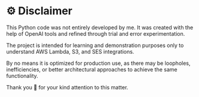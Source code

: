 # ⚙️ Disclaimer

This Python code was not entirely developed by me. It was created with the help of OpenAI tools and refined through trial and error experimentation.

The project is intended for learning and demonstration purposes only to understand AWS Lambda, S3, and SES integrations.

By no means it is optimized for production use, as there may be loopholes, inefficiencies, or better architectural approaches to achieve the same functionality.

Thank you 🫡 for your kind attention to this matter. 
